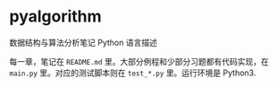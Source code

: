 # pyalgorithm

数据结构与算法分析笔记 Python 语言描述

每一章，笔记在 `README.md` 里。大部分例程和少部分习题都有代码实现，在 `main.py` 里。对应的测试脚本则在 `test_*.py` 里。运行环境是 Python3.
